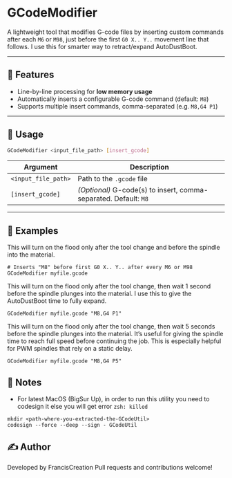 # GCodeModifier

A lightweight tool that modifies G-code files by inserting custom commands after each `M6` or `M98`, just before the first `G0 X.. Y..` movement line that follows. I use this for smarter way to retract/expand AutoDustBoot.

---

## 🚀 Features

- Line-by-line processing for **low memory usage**
- Automatically inserts a configurable G-code command (default: `M8`)
- Supports multiple insert commands, comma-separated (e.g. `M8,G4 P1`)

---

## 🧰 Usage

```bash
GCodeModifier <input_file_path> [insert_gcode]
```

| Argument            | Description                                                      |
| ------------------- | ---------------------------------------------------------------- |
| `<input_file_path>` | Path to the `.gcode` file                                        |
| `[insert_gcode]`    | *(Optional)* G-code(s) to insert, comma-separated. Default: `M8` |

--- 

## 🧪 Examples

This will turn on the flood only after the tool change and before the spindle into the material.
```
# Inserts "M8" before first G0 X.. Y.. after every M6 or M98
GCodeModifier myfile.gcode 
```

This will turn on the flood only after the tool change, then wait 1 second before the spindle plunges into the material. I use this to give the AutoDustBoot time to fully expand.
```
GCodeModifier myfile.gcode "M8,G4 P1" 
```

This will turn on the flood only after the tool change, then wait 5 seconds before the spindle plunges into the material. It’s useful for giving the spindle time to reach full speed before continuing the job. This is especially helpful for PWM spindles that rely on a static delay.
```
GCodeModifier myfile.gcode "M8,G4 P5" 
```

## 📒 Notes

- For latest MacOS (BigSur Up), in order to run this utility you need to codesign it else you will get error `zsh: killed`

```
mkdir <path-where-you-extracted-the-GCodeUtil>
codesign --force --deep --sign - GCodeUtil
```



## ✍️ Author

Developed by FrancisCreation
Pull requests and contributions welcome!




